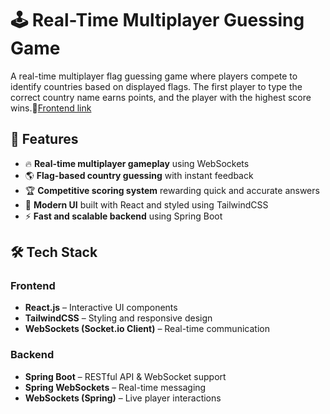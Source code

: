 # 🕹️ Real-Time Multiplayer Guessing Game

A real-time multiplayer flag guessing game where players compete to identify countries based on displayed flags. The first player to type the correct country name earns points, and the player with the highest score wins.🔗[Frontend link]([https://github.com/advaith-1001/guessing-game-frontend])

## 🚀 Features

- 🔥 **Real-time multiplayer gameplay** using WebSockets  
- 🌎 **Flag-based country guessing** with instant feedback    
- 🏆 **Competitive scoring system** rewarding quick and accurate answers  
- 🎨 **Modern UI** built with React and styled using TailwindCSS  
- ⚡ **Fast and scalable backend** using Spring Boot  

## 🛠️ Tech Stack

### Frontend
- **React.js** – Interactive UI components  
- **TailwindCSS** – Styling and responsive design  
- **WebSockets (Socket.io Client)** – Real-time communication  

### Backend
- **Spring Boot** – RESTful API & WebSocket support  
- **Spring WebSockets** – Real-time messaging   
- **WebSockets (Spring)** – Live player interactions  
